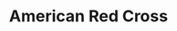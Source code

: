 ---
# This topic lives at
# https://digital.gov/topics/american-red-cross

# Topic Title
title: "American Red Cross"

# description — keep it short and clear
summary: ""

# Weight
weight: 1

# For more information on managing topics,
# see https://github.com/GSA/digitalgov.gov/wiki/topics
---